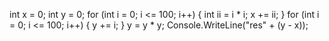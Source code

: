  int x = 0;
            int y = 0;
            for (int i = 0; i <= 100; i++)
            {
                int ii = i * i;
                x += ii;
            }
            for (int i = 0; i <= 100; i++)
            {
                y += i;
            }
            y = y * y;
            Console.WriteLine("res" + (y - x));
